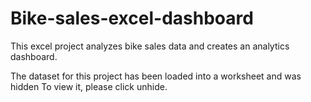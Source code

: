 # Bike-sales-excel-dashboard
This excel project analyzes bike sales data and creates an analytics dashboard.

The dataset for this project has been loaded into a worksheet and was hidden To view it, please click unhide.
